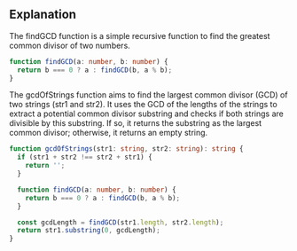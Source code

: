 ## Explanation

The findGCD function is a simple recursive function to find the greatest common divisor of two numbers.

```typescript
function findGCD(a: number, b: number) {
  return b === 0 ? a : findGCD(b, a % b);
}
```


The gcdOfStrings function aims to find the largest common divisor (GCD) of two strings (str1 and str2). It uses the GCD of the lengths of the strings to extract a potential common divisor substring and checks if both strings are divisible by this substring. If so, it returns the substring as the largest common divisor; otherwise, it returns an empty string.

```typescript
function gcdOfStrings(str1: string, str2: string): string {
  if (str1 + str2 !== str2 + str1) {
    return '';
  }

  function findGCD(a: number, b: number) {
    return b === 0 ? a : findGCD(b, a % b);
  }

  const gcdLength = findGCD(str1.length, str2.length);
  return str1.substring(0, gcdLength);
}

```